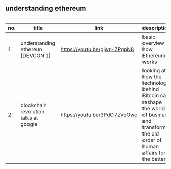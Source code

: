 ## understanding ethereum
---
no. | title | link | description | type | done
--- | ----- | ---- | ----------- | ---- | ----
1 | understanding ethereun [DEVCON 1] | https://youtu.be/gjwr-7PgpN8 | basic overview of how Ethereum works | `video` | :heavy_check_mark:
2 | blockchain revolution talks at google | https://youtu.be/3PdO7zVqOwc | looking at how the technology behind Bitcoin can reshape the world of business and transform the old order of human affairs for the better | `video` | :o:
